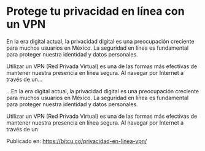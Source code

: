 # Protege tu privacidad en línea con un VPN

En la era digital actual, la privacidad digital es una preocupación creciente para muchos usuarios en México. La seguridad en línea es fundamental para proteger nuestra identidad y datos personales.



Utilizar un VPN (Red Privada Virtual) es una de las formas más efectivas de mantener nuestra presencia en línea segura. Al navegar por Internet a través de un...

...En la era digital actual, la privacidad digital es una preocupación creciente para muchos usuarios en México. La seguridad en línea es fundamental para proteger nuestra identidad y datos personales.



Utilizar un VPN (Red Privada Virtual) es una de las formas más efectivas de mantener nuestra presencia en línea segura. Al navegar por Internet a través de un

Publicado en: https://bitcu.co/privacidad-en-linea-vpn/